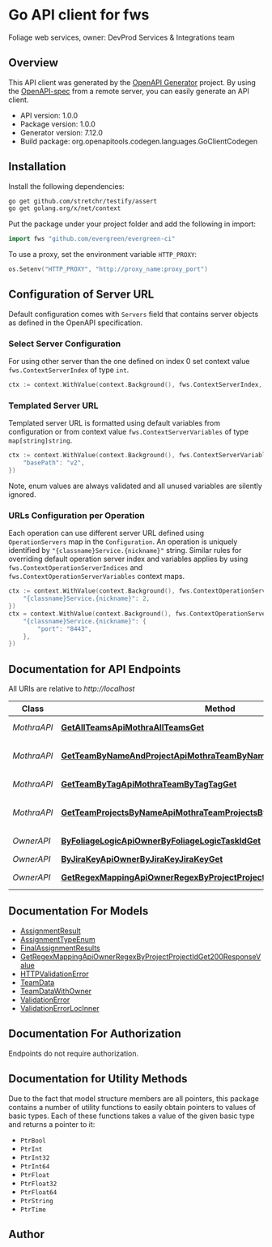 # Go API client for fws

Foliage web services, owner: DevProd Services & Integrations team

## Overview
This API client was generated by the [OpenAPI Generator](https://openapi-generator.tech) project.  By using the [OpenAPI-spec](https://www.openapis.org/) from a remote server, you can easily generate an API client.

- API version: 1.0.0
- Package version: 1.0.0
- Generator version: 7.12.0
- Build package: org.openapitools.codegen.languages.GoClientCodegen

## Installation

Install the following dependencies:

```sh
go get github.com/stretchr/testify/assert
go get golang.org/x/net/context
```

Put the package under your project folder and add the following in import:

```go
import fws "github.com/evergreen/evergreen-ci"
```

To use a proxy, set the environment variable `HTTP_PROXY`:

```go
os.Setenv("HTTP_PROXY", "http://proxy_name:proxy_port")
```

## Configuration of Server URL

Default configuration comes with `Servers` field that contains server objects as defined in the OpenAPI specification.

### Select Server Configuration

For using other server than the one defined on index 0 set context value `fws.ContextServerIndex` of type `int`.

```go
ctx := context.WithValue(context.Background(), fws.ContextServerIndex, 1)
```

### Templated Server URL

Templated server URL is formatted using default variables from configuration or from context value `fws.ContextServerVariables` of type `map[string]string`.

```go
ctx := context.WithValue(context.Background(), fws.ContextServerVariables, map[string]string{
	"basePath": "v2",
})
```

Note, enum values are always validated and all unused variables are silently ignored.

### URLs Configuration per Operation

Each operation can use different server URL defined using `OperationServers` map in the `Configuration`.
An operation is uniquely identified by `"{classname}Service.{nickname}"` string.
Similar rules for overriding default operation server index and variables applies by using `fws.ContextOperationServerIndices` and `fws.ContextOperationServerVariables` context maps.

```go
ctx := context.WithValue(context.Background(), fws.ContextOperationServerIndices, map[string]int{
	"{classname}Service.{nickname}": 2,
})
ctx = context.WithValue(context.Background(), fws.ContextOperationServerVariables, map[string]map[string]string{
	"{classname}Service.{nickname}": {
		"port": "8443",
	},
})
```

## Documentation for API Endpoints

All URIs are relative to *http://localhost*

Class | Method | HTTP request | Description
------------ | ------------- | ------------- | -------------
*MothraAPI* | [**GetAllTeamsApiMothraAllTeamsGet**](docs/MothraAPI.md#getallteamsapimothraallteamsget) | **Get** /api/mothra/all_teams | Get All Teams
*MothraAPI* | [**GetTeamByNameAndProjectApiMothraTeamByNameAndProjectNameProjectGet**](docs/MothraAPI.md#getteambynameandprojectapimothrateambynameandprojectnameprojectget) | **Get** /api/mothra/team_by_name_and_project/{name}/{project} | Get Team By Name And Project
*MothraAPI* | [**GetTeamByTagApiMothraTeamByTagTagGet**](docs/MothraAPI.md#getteambytagapimothrateambytagtagget) | **Get** /api/mothra/team_by_tag/{tag} | Get Team By Tag
*MothraAPI* | [**GetTeamProjectsByNameApiMothraTeamProjectsByNameNameGet**](docs/MothraAPI.md#getteamprojectsbynameapimothrateamprojectsbynamenameget) | **Get** /api/mothra/team_projects_by_name/{name} | Get Team Projects By Name
*OwnerAPI* | [**ByFoliageLogicApiOwnerByFoliageLogicTaskIdGet**](docs/OwnerAPI.md#byfoliagelogicapiownerbyfoliagelogictaskidget) | **Get** /api/owner/by_foliage_logic/{task_id} | By Foliage Logic
*OwnerAPI* | [**ByJiraKeyApiOwnerByJiraKeyJiraKeyGet**](docs/OwnerAPI.md#byjirakeyapiownerbyjirakeyjirakeyget) | **Get** /api/owner/by_jira_key/{jira_key} | By Jira Key
*OwnerAPI* | [**GetRegexMappingApiOwnerRegexByProjectProjectIdGet**](docs/OwnerAPI.md#getregexmappingapiownerregexbyprojectprojectidget) | **Get** /api/owner/regex_by_project/{project_id} | Get Regex Mapping


## Documentation For Models

 - [AssignmentResult](docs/AssignmentResult.md)
 - [AssignmentTypeEnum](docs/AssignmentTypeEnum.md)
 - [FinalAssignmentResults](docs/FinalAssignmentResults.md)
 - [GetRegexMappingApiOwnerRegexByProjectProjectIdGet200ResponseValue](docs/GetRegexMappingApiOwnerRegexByProjectProjectIdGet200ResponseValue.md)
 - [HTTPValidationError](docs/HTTPValidationError.md)
 - [TeamData](docs/TeamData.md)
 - [TeamDataWithOwner](docs/TeamDataWithOwner.md)
 - [ValidationError](docs/ValidationError.md)
 - [ValidationErrorLocInner](docs/ValidationErrorLocInner.md)


## Documentation For Authorization

Endpoints do not require authorization.


## Documentation for Utility Methods

Due to the fact that model structure members are all pointers, this package contains
a number of utility functions to easily obtain pointers to values of basic types.
Each of these functions takes a value of the given basic type and returns a pointer to it:

* `PtrBool`
* `PtrInt`
* `PtrInt32`
* `PtrInt64`
* `PtrFloat`
* `PtrFloat32`
* `PtrFloat64`
* `PtrString`
* `PtrTime`

## Author



